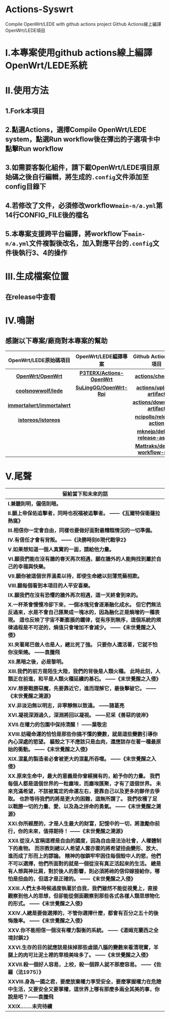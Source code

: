 # Actions-Syswrt
Compile OpenWrt/LEDE with github actions project Github Actions線上編譯OpenWrt/LEDE項目

# I.本專案使用github actions線上編譯OpenWrt/LEDE系統

# II.使用方法
## 1.Fork本項目
## 2.點選Actions，選擇Compile OpenWrt/LEDE system，點選Run workflow後在彈出的子選項卡中點擊Run workflow
## 3.如需要客製化組件，請下載OpenWrt/LEDE項目原始碼之後自行編輯，將生成的`.config`文件添加至config目錄下
## 4.若修改了文件，必須修改workflow`main-n/a.yml`第14行CONFIG_FILE後的檔名
## 5.本專案支援跨平台編譯，將workflow下`main-n/a.yml`文件複製後改名，加入對應平台的`.config`文件後執行3、4的操作

# III.生成檔案位置
## 在release中查看

# IV.鳴謝
## 感謝以下專案/廠商對本專案的幫助
|**OpenWrt/LEDE原始碼項目**|**OpenWrt/LEDE編譯專案**|**Github Actions組件項目**|**雲端服務廠商**|
|:-----------------------:|:----------------------:|:-----------------------:|:-------------:|
|**[OpenWrt/OpenWrt](https://github.com/openwrt/openwrt)**|**[P3TERX/Actions-OpenWrt](https://github.com/P3TERX/Actions-OpenWrt)**|**[actions/checkout](https://github.com/actions/checkout)**|**[github/actions](https://github.com/features/actions)**|
|**[coolsnowwolf/lede](https://github.com/coolsnowwolf/lede)**|**[SuLingGG/OpenWrt-Rpi](https://github.com/SuLingGG/OpenWrt-Rpi)**|**[actions/upload-artifact](https://github.com/actions/upload-artifact)**||
|**[immortalwrt/immortalwrt](https://github.com/immortalwrt/immortalwrt)**||**[actions/download-artifact](https://github.com/actions/download-artifact)**||
|**[istoreos/istoreos](https://github.com/istoreos/istoreos)**||**[ncipollo/release-action](https://github.com/ncipollo/release-action)**||
|||**[mknejp/delete-release-assets](https://github.com/mknejp/delete-release-assets)**||
|||**[Mattraks/delete-workflow-runs](https://github.com/Mattraks/delete-workflow-runs)**||

# V.尾聲
|**留給當下和未來的話**|
|----------|
|**I.兼聽則明，偏信則暗。**|
|**II.願上帝保佑追擊者，同時也祝福被追擊者。 ——《瓦爾特保衛薩拉熱窩》**|
|**III.相信你一定會自由，同樣也要做好面對最糟糕情況的一切準備。**|
|**IV.有信任才會有背叛。 ——《決勝時刻6現代戰爭2》**|
|**V.如果想知道一個人真實的一面，請給他力量。**|
|**VI.願我們能在沒有牆的春天再次相遇，願在牆外的人能夠找到屬於自己的幸福與快樂。**|
|**VII.願你被這個世界溫柔以待，即使生命總以刻薄荒蕪相欺。**|
|**VIII.願每個看到本項目的人平安喜樂。**|
|**IX.願我們在沒有恐懼的牆外再次相遇，這一天終會到來的。**|
|**X.一杯茶會慢慢冷卻下來，一個冰塊兒會逐漸融化成水。 但它們無法反過來，水是不會自己匯聚成一塊冰的，因為融化正是熵增的一種表現。 這也反映了宇宙不斷膨脹的鐵律，從有序到無序，這個系統的規律過程是不可逆的，熵值只會增加不會減少。 ——《末世覺醒之入侵》**|
|**XI.夾著尾巴做人也是人，總比死了強。 只要你人還活著，它就不怕你沒柴燒。 ——袁騰飛**|
|**XII.黑暗之後，必是黎明。**|
|**XIII.我們的前方是陌生大陸，我們的背後是人類火種。 此時此刻，人類正在前進，和平是人類火種延續的基石。 ——《末世覺醒之入侵》**|
|**XIV.想要戰勝惡魔，先要靠近它，進而理解它，最後擊破它。 ——《末世覺醒之溯源》**|
|**XV.非淡泊無以明志，非寧靜無以致遠。 ——諸葛亮**|
|**XVI.凝視深淵過久，深淵將回以凝視。 ——尼采《善惡的彼岸》**|
|**XVII.在權力的包圍中保持清醒！ ——葉敬忠**|
|**XVIII.妨礙命運的恰恰是那些你搞不懂的變數，就是這些變數引導你內心深處的慾望。 軀殼之下不應該只是血肉，還應該存在著一種最原始的衝動。 ——《末世覺醒之入侵》**|
|**XIX.混亂的製造者必會被更大的混亂所吞噬。 ——《末世覺醒之入侵》**|
|**XX.原來生命中，最大的意義是你曾經擁有的，給予你的力量。 我們每個人都是這個世界的一粒塵埃，而塵埃匯聚，才有了這個世界。 未來充滿希望，不該被篤定的命運左右，要靠自己以及更多的夥伴去爭取。 也許等待我們的將是更大的困難，這無所謂了。 我們收穫了足以戰勝一切的力量、愛、以及為之拼命的勇氣。 ——《末世覺醒之溯源》**|
|**XXI.你所經歷的，才是人生最大的財富，記憶中的一切，將激勵你前行，你的未來，值得期待！ ——《末世覺醒之溯源》**|
|**XXII.從沒人宣稱這裡是自由的國度，因為自由是法治社會，人權體制下的產物。 而宗教則總以人希望人雲亦雲的將希望扭曲變形、放大、進而成了形而上的謬論。 精神的枷鎖牢牢困住每個殼中人的慾，他們不可以選擇，他們所面對的就是一個從沒有真正活起來的生活。 總是有人想與神比肩，對於後人的影響，則必須將祂的信仰嫁接給你，哪怕是扭曲的，但這才是正確的。 ——《末世覺醒之入侵》**|
|**XXIII.人們太多時候過度執著於自我，我們雖然不能從視覺上，直接觀察到他人的思想，但卻能從側面觀察到那些各式各樣人類思想物化的形式。 ——《末世覺醒之入侵》**|
|**XXIV.人總是要做選擇的，不管你選擇什麼，都會有百分之五十的後悔幾率。 ——《末世覺醒之入侵》**|
|**XXV.你不能相信一個沒有權力製衡的系統。 ——《湯姆克蘭西之全境封鎖2》**|
|**XXVI.生存的目的就應該是抹掉那些虛頭八腦的變數來看清現實，羊腿上的肉可比泥土裡的草根美味多了。 ——《末世覺醒之入侵》**|
|**XXVII.殺一個好人容易，上校，殺一個罪人就不那麼容易。 ——《佐羅（法1975）》**|
|**XXVIII.身為一國之君，要麼放棄權力享受安全，要麼掌握權力在危險中生活，又要安全又要掌權，這世界上哪有那麼多兩全其美的事，你說是吧？——袁騰飛**|
|**XXIX.……未完待續**|
